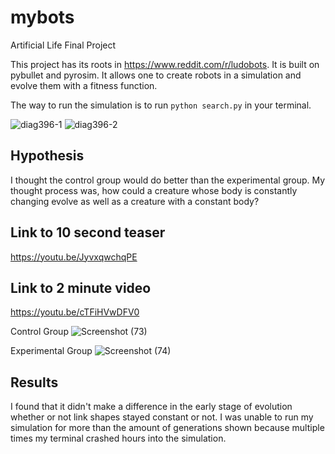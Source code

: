 # mybots
Artificial Life Final Project

This project has its roots in https://www.reddit.com/r/ludobots. It is built on pybullet and pyrosim. It allows one to create robots in a simulation and evolve them with a fitness function. 

The way to run the simulation is to run `python search.py` in your terminal. 

![diag396-1](https://user-images.githubusercontent.com/108431409/225200953-cb3a1024-94d2-4a8b-9766-a5779f8fe35d.jpg)
![diag396-2](https://user-images.githubusercontent.com/108431409/225200969-204825e0-4bf7-40d5-b7a6-629cc26ad5ed.jpg)

## Hypothesis 
I thought the control group would do better than the experimental group. My thought process was, how could a creature whose body is constantly changing evolve as well as a creature with a constant body?

## Link to 10 second teaser
https://youtu.be/JyvxqwchqPE

## Link to 2 minute video
https://youtu.be/cTFiHVwDFV0

Control Group
![Screenshot (73)](https://user-images.githubusercontent.com/108431409/225204775-05e10e4c-3af1-4624-a312-e12f7b06da53.png)

Experimental Group
![Screenshot (74)](https://user-images.githubusercontent.com/108431409/225204802-187be406-8753-4e91-8668-9a9a6e25aeff.png)

## Results
I found that it didn't make a difference in the early stage of evolution whether or not link shapes stayed constant or not. I was unable to run my simulation for more than the amount of generations shown because multiple times my terminal crashed hours into the simulation. 

